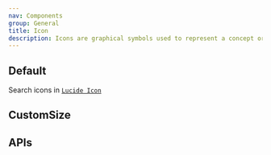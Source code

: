 ```yaml
---
nav: Components
group: General
title: Icon
description: Icons are graphical symbols used to represent a concept or an action. The `Icon` component is a reusable React component that renders an SVG icon from the `lucide-react` library.
---
```


## Default

Search icons in [`Lucide Icon`](https://lucide.dev/)

<code src="./demos/index.tsx" nopadding></code>

## CustomSize

<code src="./demos/CustomSize.tsx" nopadding></code>

## APIs

<API></API>
